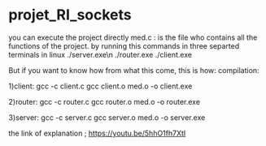 # projet_RI_sockets
you can execute the project directly
med.c : is the file who contains all the functions of the project.
by running this commands in three separted terminals in linux
./server.exe\n
./router.exe
./client.exe

But if you want to know how from what this come, this is how:
compilation:

1)client:
gcc -c client.c
gcc client.o med.o -o client.exe

2)router:
gcc -c router.c
gcc router.o med.o -o router.exe

3)server:
gcc -c server.c
gcc server.o med.o -o server.exe

the link of explanation ;
https://youtu.be/5hhO1fh7XtI
